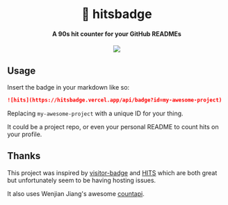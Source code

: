 <h1 align="center">🎯 hitsbadge</h1>

<h4 align="center">A 90s hit counter for your GitHub READMEs</h4>

<p align="center">
  <img src="https://hitsbadge.vercel.app/api/badge?id=hitsbadge" />
</p>

## Usage

Insert the badge in your markdown like so:

```md
![hits](https://hitsbadge.vercel.app/api/badge?id=my-awesome-project)
```

Replacing `my-awesome-project` with a unique ID for your thing.

It could be a project repo, or even your personal README to count hits on
your profile.

## Thanks

This project was inspired by [visitor-badge](https://github.com/jwenjian/visitor-badge) and [HITS](https://github.com/dwyl/hits) which are both great
but unfortunately seem to be having hosting issues.

It also uses Wenjian Jiang's awesome [countapi](https://countapi.xyz).
